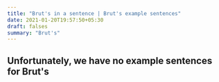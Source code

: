 ```yaml
---
title: "Brut's in a sentence | Brut's example sentences"
date: 2021-01-20T19:57:50+05:30
draft: falses
summary: "Brut's"
---
```

## Unfortunately, we have no example sentences for Brut's                 
